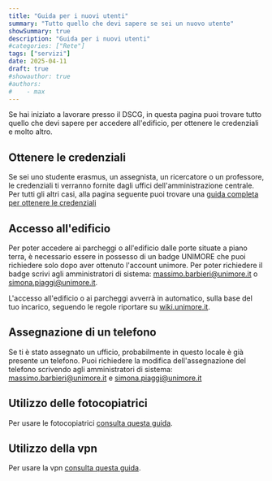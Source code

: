 ```yaml
---
title: "Guida per i nuovi utenti"
summary: "Tutto quello che devi sapere se sei un nuovo utente"
showSummary: true
description: "Guida per i nuovi utenti"
#categories: ["Rete"]
tags: ["servizi"]
date: 2025-04-11
draft: true
#showauthor: true
#authors:
#    - max
---
```

Se hai iniziato a lavorare presso il DSCG, in questa pagina puoi trovare tutto quello che devi sapere per accedere all'edificio, per ottenere le credenziali e molto altro.

## Ottenere le credenziali
Se sei uno studente erasmus, un assegnista, un ricercatore o un professore, le credenziali ti verranno fornite dagli uffici dell'amministrazione centrale. Per tutti gli altri casi, alla pagina seguente puoi trovare una [guida completa per ottenere le credenziali](/guide/servizi/ottenere-le-credenziali/)


## Accesso all'edificio

Per poter accedere ai parcheggi o all'edificio dalle porte situate a piano terra, è necessario essere in possesso di un badge UNIMORE che puoi richiedere solo dopo aver ottenuto l'account unimore. Per poter richiedere il badge scrivi agli amministratori di sistema: massimo.barbieri@unimore.it o simona.piaggi@unimore.it.

L'accesso all'edificio o ai parcheggi avverrà in automatico, sulla base del tuo incarico, seguendo le regole riportare su [wiki.unimore.it](https://wiki.unimore.it/index.php/Amministrazione_ahab#I_gruppi_per_MO51).


## Assegnazione di un telefono

Se ti è stato assegnato un ufficio, probabilmente in questo locale è già presente un telefono. Puoi richiedere la modifica dell'assegnazione del telefono scrivendo agli amministratori di sistema: massimo.barbieri@unimore.it e simona.piaggi@unimore.it

## Utilizzo delle fotocopiatrici

Per usare le fotocopiatrici [consulta questa guida](/guide/servizi/fotocopiatrici/).

## Utilizzo della vpn

Per usare la vpn [consulta questa guida](/guide/rete/vpn/).
